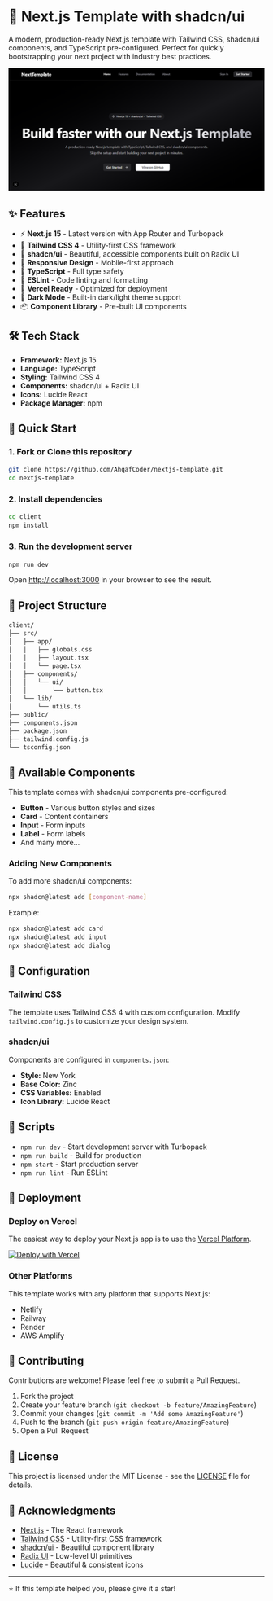 # 🚀 Next.js Template with shadcn/ui

A modern, production-ready Next.js template with Tailwind CSS, shadcn/ui components, and TypeScript pre-configured. Perfect for quickly bootstrapping your next project with industry best practices.

![Next.js Template](client/public/nextjs.png)

## ✨ Features

- ⚡ **Next.js 15** - Latest version with App Router and Turbopack
- 🎨 **Tailwind CSS 4** - Utility-first CSS framework
- 🧩 **shadcn/ui** - Beautiful, accessible components built on Radix UI
- 📱 **Responsive Design** - Mobile-first approach
- 🔧 **TypeScript** - Full type safety
- 🎯 **ESLint** - Code linting and formatting
- 🚀 **Vercel Ready** - Optimized for deployment
- 🌙 **Dark Mode** - Built-in dark/light theme support
- 📦 **Component Library** - Pre-built UI components

## 🛠️ Tech Stack

- **Framework:** Next.js 15
- **Language:** TypeScript
- **Styling:** Tailwind CSS 4
- **Components:** shadcn/ui + Radix UI
- **Icons:** Lucide React
- **Package Manager:** npm

## 🚀 Quick Start

### 1. Fork or Clone this repository

```bash
git clone https://github.com/AhqafCoder/nextjs-template.git
cd nextjs-template
```

### 2. Install dependencies

```bash
cd client
npm install
```

### 3. Run the development server

```bash
npm run dev
```

Open [http://localhost:3000](http://localhost:3000) in your browser to see the result.

## 📁 Project Structure

```
client/
├── src/
│   ├── app/
│   │   ├── globals.css
│   │   ├── layout.tsx
│   │   └── page.tsx
│   ├── components/
│   │   └── ui/
│   │       └── button.tsx
│   └── lib/
│       └── utils.ts
├── public/
├── components.json
├── package.json
├── tailwind.config.js
└── tsconfig.json
```

## 🎨 Available Components

This template comes with shadcn/ui components pre-configured:

- **Button** - Various button styles and sizes
- **Card** - Content containers
- **Input** - Form inputs
- **Label** - Form labels
- And many more...

### Adding New Components

To add more shadcn/ui components:

```bash
npx shadcn@latest add [component-name]
```

Example:
```bash
npx shadcn@latest add card
npx shadcn@latest add input
npx shadcn@latest add dialog
```

## 🔧 Configuration

### Tailwind CSS

The template uses Tailwind CSS 4 with custom configuration. Modify `tailwind.config.js` to customize your design system.

### shadcn/ui

Components are configured in `components.json`:
- **Style:** New York
- **Base Color:** Zinc
- **CSS Variables:** Enabled
- **Icon Library:** Lucide React

## 📝 Scripts

- `npm run dev` - Start development server with Turbopack
- `npm run build` - Build for production
- `npm start` - Start production server
- `npm run lint` - Run ESLint

## 🚀 Deployment

### Deploy on Vercel

The easiest way to deploy your Next.js app is to use the [Vercel Platform](https://vercel.com/new).

[![Deploy with Vercel](https://vercel.com/button)](https://vercel.com/new/clone?repository-url=https://github.com/yourusername/nextjs-template)

### Other Platforms

This template works with any platform that supports Next.js:
- Netlify
- Railway
- Render
- AWS Amplify

## 🤝 Contributing

Contributions are welcome! Please feel free to submit a Pull Request.

1. Fork the project
2. Create your feature branch (`git checkout -b feature/AmazingFeature`)
3. Commit your changes (`git commit -m 'Add some AmazingFeature'`)
4. Push to the branch (`git push origin feature/AmazingFeature`)
5. Open a Pull Request

## 📄 License

This project is licensed under the MIT License - see the [LICENSE](LICENSE) file for details.

## 🙏 Acknowledgments

- [Next.js](https://nextjs.org/) - The React framework
- [Tailwind CSS](https://tailwindcss.com/) - Utility-first CSS framework
- [shadcn/ui](https://ui.shadcn.com/) - Beautiful component library
- [Radix UI](https://www.radix-ui.com/) - Low-level UI primitives
- [Lucide](https://lucide.dev/) - Beautiful & consistent icons

---

⭐ If this template helped you, please give it a star!
